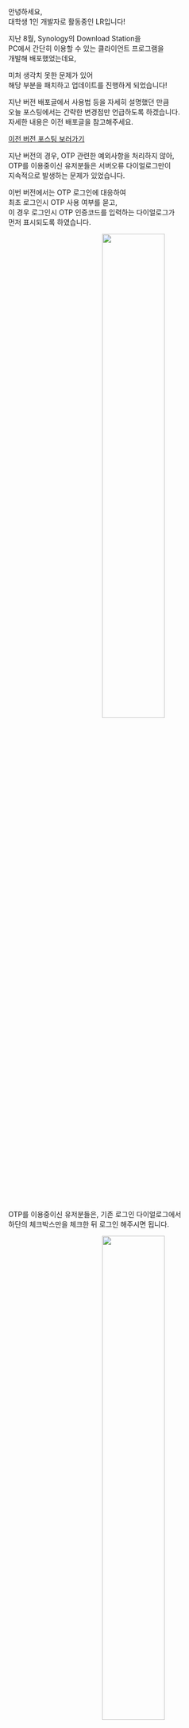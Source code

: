 안녕하세요,<br>
대학생 1인 개발자로 활동중인 LR입니다!

지난 8월, Synology의 Download Station을<br>
PC에서 간단히 이용할 수 있는 클라이언트 프로그램을<br>
개발해 배포했었는데요,

미처 생각치 못한 문제가 있어<br>
해당 부분을 패치하고 업데이트를 진행하게 되었습니다!

지난 버전 배포글에서 사용법 등을 자세히 설명했던 만큼<br>
오늘 포스팅에서는 간략한 변경점만 언급하도록 하겠습니다.<br>
자세한 내용은 이전 배포글을 참고해주세요.

​<a href="https://blog-lr.defcon.or.kr/synology-downloadstation-client">이전 버전 포스팅 보러가기</a>

지난 버전의 경우, OTP 관련한 예외사항을 처리하지 않아,<br>
OTP를 이용중이신 유저분들은 서버오류 다이얼로그만이<br>
지속적으로 발생하는 문제가 있었습니다.

이번 버전에서는 OTP 로그인에 대응하여<br>
최초 로그인시 OTP 사용 여부를 묻고,<br>
이 경우 로그인시 OTP 인증코드를 입력하는 다이얼로그가<br>
먼저 표시되도록 하였습니다.

<center>
<img src="/PostImages/200902 Synology DownloadStation Client New/1_program_login.png" style="width: 50%;">
</center>

OTP를 이용중이신 유저분들은, 기존 로그인 다이얼로그에서<br>
하단의 체크박스만을 체크한 뒤 로그인 해주시면 됩니다.

<center>
<img src="/PostImages/200902 Synology DownloadStation Client New/2_program_otp.png" style="width: 50%;">
</center>

OTP 사용이 활성화된 경우,<br>
매 세션 로그인시마다 OTP코드 입력창이 표시됩니다.<br>​

OTP 사용을 해제하고자 하시는 경우에는<br>
account.uum 파일을 삭제하시고<br>
새로 로그인 정보를 작성해주시면 됩니다.

__!! 이전 버전에서 새로 업그레이드 하시는 경우,<br>__
__기존에 생성된 account.uum 파일을 삭제하신 뒤<br>__
__새 버전을 사용해주시기 바랍니다 !!__

다운로드는 아래 링크에서 진행하실 수 있습니다.<br>
Ver 1.1 디렉터리 내의 파일을 받아주시면 됩니다.

__!! 일부 브라우저에서 파일 다운로드 시<br>__
__손상된 파일이 다운로드되는 문제가 있습니다.<br>__
__이 경우, 폴더 전체를 다운받으신 뒤<br>__
__압축 해제하여 이용해주시면 감사하겠습니다. !!__

​<a href="https://drive.defcon.or.kr/sharing/xsYCOS3ds" target="_sub">DownloadStation Client 다운로드</a>

지난 배포 버전에서 OTP 관련 의견 제시해주신<br>
클리앙의 쿠니s님께 감사의 말씀을 전하며<br>
오늘 배포 포스팅을 마무리하도록 하겠습니다.

지금까지,<br>
LR이었습니다!